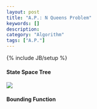 ```yaml
---
layout: post
title: "A.P.: N Queens Problem"
keywords: []
description: 
category: "Algorithm"
tags: ["A.P."]
---
```

{% include JB/setup %}


#### State Space Tree
<img src="{{IMAGE_PATH}}/computer-science-n-queens-problem.png">


#### Bounding Function


